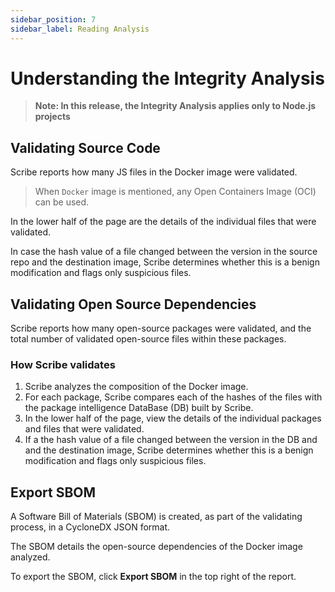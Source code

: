 ```yaml
---
sidebar_position: 7
sidebar_label: Reading Analysis
---
```


# Understanding the Integrity Analysis

>**Note: In this release, the Integrity Analysis applies only to Node.js projects**

## Validating Source Code

Scribe reports how many JS files in the Docker image were validated.

>When `Docker` image is mentioned, any Open Containers Image (OCI) can be used.

In the lower half of the page are the details of the individual files that were validated.

In case the hash value of a file changed between the version in the source repo and the destination image, Scribe determines whether this is a benign modification and flags only suspicious files.

## Validating Open Source Dependencies
Scribe reports how many open-source packages were validated, and the total number of validated open-source files within these packages.

### How Scribe validates

1. Scribe analyzes the composition of the Docker image.
1. For each package, Scribe compares each of the hashes of the files with the package intelligence DataBase (DB) built by Scribe.
1. In the lower half of the page, view the details of the individual packages and files that were validated.
1. If a the hash value of a file changed between the version in the DB and and the destination image, Scribe determines whether this is a benign modification and flags only suspicious files.

## Export SBOM
A Software Bill of Materials (SBOM) is created, as part of the validating process, in a CycloneDX JSON format.

The SBOM details the open-source dependencies of the Docker image analyzed. 

To export the SBOM, click  **Export SBOM**  in the top right of the report. 

